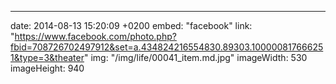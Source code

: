---
date: 2014-08-13 15:20:09 +0200
embed: "facebook"
link: "https://www.facebook.com/photo.php?fbid=708726702497912&set=a.434824216554830.89303.100000817666251&type=3&theater"
img: "/img/life/00041_item.md.jpg"
imageWidth: 530
imageHeight: 940
